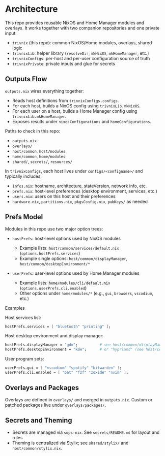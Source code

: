 # Architecture

This repo provides reusable NixOS and Home Manager modules and overlays. It works together with two companion repositories and one private input:

- `trivnix` (this repo): common NixOS/Home modules, overlays, shared logic
- `trivnixLib`: helper library (`resolveDir`, `mkNixOS`, `mkHomeManager`, etc.)
- `trivnixConfigs`: per-host and per-user configuration source of truth
- `trivnixPrivate`: private inputs and glue for secrets

## Outputs Flow

`outputs.nix` wires everything together:

- Reads host definitions from `trivnixConfigs.configs`.
- For each host, builds a NixOS config using `trivnixLib.mkNixOS`.
- For each user on a host, builds a Home Manager config using `trivnixLib.mkHomeManager`.
- Exposes results under `nixosConfigurations` and `homeConfigurations`.

Paths to check in this repo:
- `outputs.nix`
- `overlays/`
- `host/common`, `host/modules`
- `home/common`, `home/modules`
- `shared/`, `secrets/`, `resources/`

In `trivnixConfigs`, each host lives under `configs/<configname>/` and typically includes:
- `infos.nix`: hostname, architecture, stateVersion, network info, etc.
- `prefs.nix`: host-level preferences (desktop environment, services, etc.)
- `users.nix`: users on this host and their preferences
- `hardware.nix`, `partitions.nix`, `pkgsConfig.nix`, `pubKeys/` as needed

## Prefs Model

Modules in this repo use two major option trees:

- `hostPrefs`: host-level options used by NixOS modules
  - Example lists: `host/common/services/default.nix` (`options.hostPrefs.services`)
  - Example single options: `host/common/displayManager`, `host/common/desktopEnvironment/*`

- `userPrefs`: user-level options used by Home Manager modules
  - Example lists: `home/modules/cli/default.nix` (`options.userPrefs.cli.enabled`)
  - Other options under `home/modules/*` (e.g., `gui`, `browsers`, `vscodium`, etc.)

Examples

Host services list:

```nix
hostPrefs.services = [ "bluetooth" "printing" ];
```

Host desktop environment and display manager:

```nix
hostPrefs.displayManager = "gdm";          # see host/common/displayManager
hostPrefs.desktopEnvironment = "kde";      # or "hyprland" (see host/common/desktopEnvironment)
```

User program sets:

```nix
userPrefs.gui = [ "vscodium" "spotify" "bitwarden" ];
userPrefs.cli.enabled = [ "bat" "fzf" "zoxide" "nvim" ];
```

## Overlays and Packages

Overlays are defined in `overlays/` and merged in `outputs.nix`. Custom or patched packages live under `overlays/packages/`.

## Secrets and Theming

- Secrets are managed via `sops-nix`. See `secrets/README.md` for layout and rules.
- Theming is centralized via Stylix; see `shared/stylix/` and `host/common/stylix.nix`.
